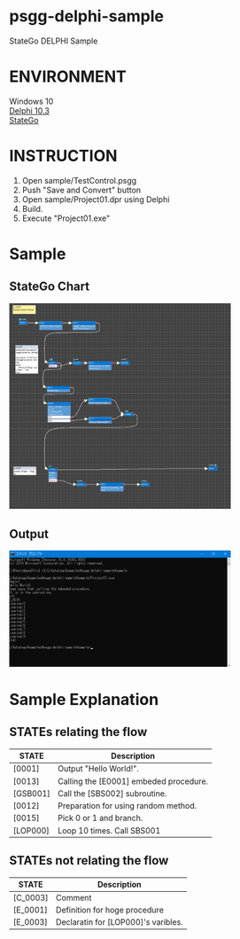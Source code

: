 # psgg-delphi-sample
StateGo DELPHI Sample

# ENVIRONMENT

Windows 10  
[Delphi 10.3](https://www.embarcadero.com/products/delphi)  
[StateGo](https://statego.programanic.com/)

# INSTRUCTION

1. Open sample/TestControl.psgg  
2. Push "Save and Convert" button  
3. Open sample/Project01.dpr using Delphi  
4. Build.  
5. Execute "Project01.exe"  

# Sample
## StateGo Chart
<a href="https://raw.githubusercontent.com/NNNIC/psgg-delphi-sample/master/wiki/sample2.png" ><img src="https://raw.githubusercontent.com/NNNIC/psgg-delphi-sample/master/wiki/sample2.png" width="400px" />  </a>
## Output
<a href="https://raw.githubusercontent.com/NNNIC/psgg-delphi-sample/master/wiki/exe.png" ><img src="https://raw.githubusercontent.com/NNNIC/psgg-delphi-sample/master/wiki/exe.png" width="400px" />  </a>

# Sample Explanation
## STATEs relating the flow 
|STATE| Description|
|-|-|
|[0001]| Output "Hello World!".|
|[0013]| Calling the [E0001] embeded procedure.|
|[GSB001]| Call the [SBS002] subroutine.|
|[0012]|Preparation for using random method.|
|[0015]| Pick 0 or 1 and branch.|
|[LOP000]|Loop 10 times. Call SBS001|
## STATEs not relating the flow
|STATE| Description|
| --- | --- |
|[C_0003]| Comment  |
|[E_0001]| Definition for hoge procedure |
|[E_0003]| Declaratin for [LOP000]'s varibles. |
